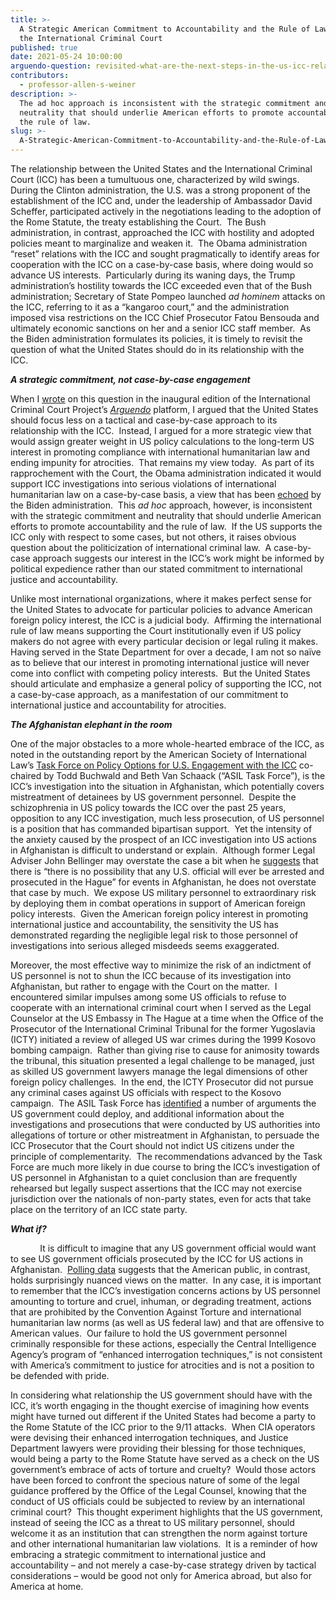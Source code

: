```yaml
---
title: >-
  A Strategic American Commitment to Accountability and the Rule of Law Includes
  the International Criminal Court
published: true
date: 2021-05-24 10:00:00
arguendo-question: revisited-what-are-the-next-steps-in-the-us-icc-relationship
contributors:
  - professor-allen-s-weiner
description: >-
  The ad hoc approach is inconsistent with the strategic commitment and
  neutrality that should underlie American efforts to promote accountability and
  the rule of law.
slug: >-
  A-Strategic-American-Commitment-to-Accountability-and-the-Rule-of-Law-Includes-the-International-Criminal-Court
---
```


The relationship between the United States and the International Criminal Court (ICC) has been a tumultuous one, characterized by wild swings.&nbsp; During the Clinton administration, the U.S. was a strong proponent of the establishment of the ICC and, under the leadership of Ambassador David Scheffer, participated actively in the negotiations leading to the adoption of the Rome Statute, the treaty establishing the Court.&nbsp; The Bush administration, in contrast, approached the ICC with hostility and adopted policies meant to marginalize and weaken it.&nbsp; The Obama administration “reset” relations with the ICC and sought pragmatically to identify areas for cooperation with the ICC on a case-by-case basis, where doing would so advance US interests.&nbsp; Particularly during its waning days, the Trump administration’s hostility towards the ICC exceeded even that of the Bush administration; Secretary of State Pompeo launched *ad hominem* attacks on the ICC, referring to it as a “kangaroo court,” and the administration imposed visa restrictions on the ICC Chief Prosecutor Fatou Bensouda and ultimately economic sanctions on her and a senior ICC staff member.&nbsp; As the Biden administration formulates its policies, it is timely to revisit the question of what the United States should do in its relationship with the ICC.&nbsp;

***A strategic commitment, not case-by-case engagement***

When I [wrote](https://www.international-criminal-justice-today.org/arguendo/the-united-states-and-the-international-criminal-court-building-support-for-the-international-rule-of-law/) on this question in the inaugural edition of the International Criminal Court Project’s *[Arguendo](https://www.international-criminal-justice-today.org/arguendo/question/what-are-the-next-steps-in-the-us-icc-relationship/)* platform, I argued that the United States should focus less on a tactical and case-by-case approach to its relationship with the ICC.&nbsp; Instead, I argued for a more strategic view that would assign greater weight in US policy calculations to the long-term US interest in promoting compliance with international humanitarian law and ending impunity for atrocities.&nbsp; That remains my view today.&nbsp; As part of its rapprochement with the Court, the Obama administration indicated it would support ICC investigations into serious violations of international humanitarian law on a case-by-case basis, a view that has been [echoed](https://undocs.org/en/A/HRC/46/15/Add.1#page=6) by the Biden administration.&nbsp; This *ad hoc* approach, however, is inconsistent with the strategic commitment and neutrality that should underlie American efforts to promote accountability and the rule of law.&nbsp; If the US supports the ICC only with respect to some cases, but not others, it raises obvious question about the politicization of international criminal law.&nbsp; A case-by-case approach suggests our interest in the ICC’s work might be informed by political expedience rather than our stated commitment to international justice and accountability.&nbsp;

Unlike most international organizations, where it makes perfect sense for the United States to advocate for particular policies to advance American foreign policy interest, the ICC is a judicial body.&nbsp; Affirming the international rule of law means supporting the Court institutionally even if US policy makers do not agree with every particular decision or legal ruling it makes.&nbsp; Having served in the State Department for over a decade, I am not so naïve as to believe that our interest in promoting international justice will never come into conflict with competing policy interests.&nbsp; But the United States should articulate and emphasize a general policy of supporting the ICC, not a case-by-case approach, as a manifestation of our commitment to international justice and accountability for atrocities.

***The Afghanistan elephant in the room***

One of the major obstacles to a more whole-hearted embrace of the ICC, as noted in the outstanding report by the American Society of International Law’s [Task Force on Policy Options for U.S. Engagement with the ICC](https://www.asil-us-icc-task-force.org/uploads/2021-ASIL-Task-Force-Report-on-US-ICC-Engagement-FINAL.pdf) co-chaired by Todd Buchwald and Beth Van Schaack (“ASIL Task Force”), is the ICC’s investigation into the situation in Afghanistan, which potentially covers mistreatment of detainees by US government personnel. &nbsp;Despite the schizophrenia in US policy towards the ICC over the past 25 years, opposition to any ICC investigation, much less prosecution, of US personnel is a position that has commanded bipartisan support.&nbsp; Yet the intensity of the anxiety caused by the prospect of an ICC investigation into US actions in Afghanistan is difficult to understand or explain.&nbsp; Although former Legal Adviser John Bellinger may overstate the case a bit when he [suggests](https://iccforum.com/sanctions) that there is “there is no possibility that any U.S. official will ever be arrested and prosecuted in the Hague” for events in Afghanistan, he does not overstate that case by much.&nbsp; We expose US military personnel to extraordinary risk by deploying them in combat operations in support of American foreign policy interests.&nbsp; Given the American foreign policy interest in promoting international justice and accountability, the sensitivity the US has demonstrated regarding the negligible legal risk to those personnel of investigations into serious alleged misdeeds seems exaggerated.

Moreover, the most effective way to minimize the risk of an indictment of US personnel is not to shun the ICC because of its investigation into Afghanistan, but rather to engage with the Court on the matter. &nbsp;I encountered similar impulses among some US officials to refuse to cooperate with an international criminal court when I served as the Legal Counselor at the US Embassy in The Hague at a time when the Office of the Prosecutor of the International Criminal Tribunal for the former Yugoslavia (ICTY) initiated a review of alleged US war crimes during the 1999 Kosovo bombing campaign.&nbsp; Rather than giving rise to cause for animosity towards the tribunal, this situation presented a legal challenge to be managed, just as skilled US government lawyers manage the legal dimensions of other foreign policy challenges.&nbsp; In the end, the ICTY Prosecutor did not pursue any criminal cases against US officials with respect to the Kosovo campaign.&nbsp; The ASIL Task Force has [identified](https://www.asil-us-icc-task-force.org/report/07-policy-options-for-pragmatic-engagement/c-dealing-with-the-biggest-issues-afghanistan-palestine-and-issues-implicated-by-the-review-and-reform-process/the-situation-in-afghanistan/) a number of arguments the US government could deploy, and additional information about the investigations and prosecutions that were conducted by US authorities into allegations of torture or other mistreatment in Afghanistan, to persuade the ICC Prosecutor that the Court should not indict US citizens under the principle of complementarity.&nbsp; The recommendations advanced by the Task Force are much more likely in due course to bring the ICC’s investigation of US personnel in Afghanistan to a quiet conclusion than are frequently rehearsed but legally suspect assertions that the ICC may not exercise jurisdiction over the nationals of non-party states, even for acts that take place on the territory of an ICC state party.

***What if?***

&nbsp; &nbsp; &nbsp; &nbsp; &nbsp; &nbsp; It is difficult to imagine that any US government official would want to see US government officials prosecuted by the ICC for US actions in Afghanistan.&nbsp; [Polling data](https://www.international-criminal-justice-today.org/polling-data/2018/06/12/april-2018-ipsos-polling-results/) suggests that the American public, in contrast, holds surprisingly nuanced views on the matter.&nbsp; In any case, it is important to remember that the ICC’s investigation concerns actions by US personnel amounting to torture and cruel, inhuman, or degrading treatment, actions that are prohibited by the Convention Against Torture and international humanitarian law norms (as well as US federal law) and that are offensive to American values.&nbsp; Our failure to hold the US government personnel criminally responsible for these actions, especially the Central Intelligence Agency’s program of “enhanced interrogation techniques,” is not consistent with America’s commitment to justice for atrocities and is not a position to be defended with pride.&nbsp;

In considering what relationship the US government should have with the ICC, it’s worth engaging in the thought exercise of imagining how events might have turned out different if the United States had become a party to the Rome Statute of the ICC prior to the 9/11 attacks.&nbsp; When CIA operators were devising their enhanced interrogation techniques, and Justice Department lawyers were providing their blessing for those techniques, would being a party to the Rome Statute have served as a check on the US government’s embrace of acts of torture and cruelty?&nbsp; Would those actors have been forced to confront the specious nature of some of the legal guidance proffered by the Office of the Legal Counsel, knowing that the conduct of US officials could be subjected to review by an international criminal court?&nbsp; This thought experiment highlights that the US government, instead of seeing the ICC as a threat to US military personnel, should welcome it as an institution that can strengthen the norm against torture and other international humanitarian law violations.&nbsp; It is a reminder of how embracing a strategic commitment to international justice and accountability – and not merely a case-by-case strategy driven by tactical considerations – would be good not only for America abroad, but also for America at home.
